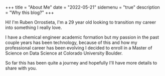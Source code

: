 +++
title = "About Me"
date = "2022-05-21"
sidemenu = "true"
description = "Why this blog?"
+++

Hi! I'm Ruben Orrostieta, I'm a 29 year old looking to transition my career into something I really love.

I have a chemical engineer academic formation but my passion in the past couple years has been technology, because of this and how my professional career has been evolving I decided to enroll in a Master of Science on Data Science at Colorado University Boulder.

So far this has been quite a journey and hopefully I'll have more details to share with you.
